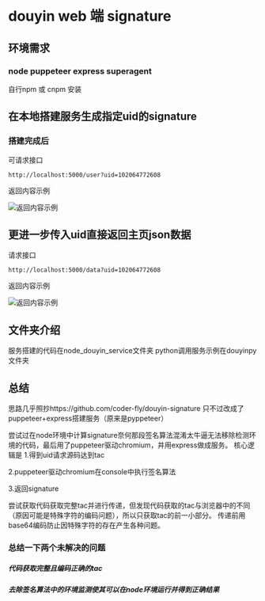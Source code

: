 # douyin web 端 signature

## 环境需求
### node puppeteer express superagent
自行npm 或 cnpm 安装


## 在本地搭建服务生成指定uid的signature
### 搭建完成后

可请求接口

`
http://localhost:5000/user?uid=102064772608
`

返回内容示例

![返回内容示例](https://github.com/skygongque/douyin_signature/blob/master/example/success.png)


## 更进一步传入uid直接返回主页json数据
请求接口

`
http://localhost:5000/data?uid=102064772608
`

返回内容示例

![返回内容示例](https://github.com/skygongque/douyin_signature/blob/master/example/data_example.png)

## 文件夹介绍
服务搭建的代码在node_douyin_service文件夹
python调用服务示例在douyinpy文件夹

## 总结
思路几乎照抄https://github.com/coder-fly/douyin-signature
只不过改成了puppeteer+express搭建服务（原来是pyppeteer）

尝试过在node环境中计算signature奈何那段签名算法混淆太牛逼无法移除检测环境的代码，最后用了puppeteer驱动chromium，并用express做成服务。
核心逻辑是
1.得到uid请求源码达到tac

2.puppeteer驱动chromium在console中执行签名算法

3.返回signature

尝试获取代码获取完整tac并进行传递，但发现代码获取的tac与浏览器中的不同（原因可能是特殊字符的编码问题），所以只获取tac的前一小部分。
传递前用base64编码防止因特殊字符的存在产生各种问题。

### 总结一下两个未解决的问题
##### 代码获取完整且编码正确的tac
##### 去除签名算法中的环境监测使其可以在node环境运行并得到正确结果


